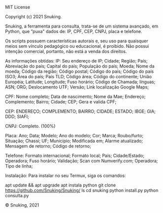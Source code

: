 MIT License

Copyright (c) 2021 Snuking.

Snuking, a ferramenta para consulta, 
trata-se de um sistema avançado, em Python,
que ”puxa" dados de: IP, CPF, CEP, CNPJ, placa e telefone.

Os scripts possuem características autorais e, seu
uso para quaisquer meios sem vínculo pedagógico ou
educacional, é proibido. Não possui intenção comercial,
portanto, não está a venda dos direitos.

As informações obtidas:
IP:
Seu endereço de IP;
Cidade;
Região;
País;
Abreviação do país;
Capital do país;
População do país;
Moeda;
Nome da moeda;
Código da região;
Código postal;
Código do país;
Código do país ISO3;
Área do país;
País TLD;
Código área;
Código do continente;
União Européia;
Latitude;
Longitude;
Fuso horário;
Código de Chamada;
línguas;
ASN;
ORG;
Deslocamento UTF;
Versão;
Link localização Google Maps;

CPF:
Nome completo;
Data de nascimento;
Nome da Mae;
Endereço;
Complemento;
Bairro;
Cidade;
CEP;
Gera e valida CPF;

CEP:
ENDEREÇO;
COMPLEMENTO;
BAIRRO;
CIDADE;
ESTADO;
IBGE;
GIA;
DDD;
SIAFI;

CNPJ:
Completo. (100%)

Placa:
Ano;
Data;
Modelo;
Ano do modelo;
Cor;
Marca;
Roubo/furto;
Situação;
Chassi;
UF;
Município;
Modificada em;
Alarme atualizado;
Mensagem de retorno;
Código de retorno;

Telefone:
Formato internacional;
Formato local;
País;
Cidade/Estado;
Operadora;
Fuso horário;
Validação;
Scan com Numverify.com;
Operadora;
Tipo de linha;

Instalação:
Para instalar no seu Termux, siga os comandos:

apt update && apt upgrade
apt instala python
git clone https://github.com/Snuking/Snuking/
ls
cd snuking
python install.py
python consulta.py

© Snuking,
2021
